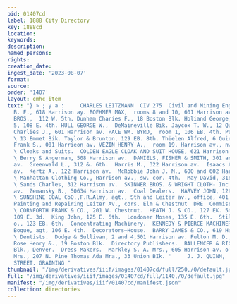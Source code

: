 ```yaml
---
pid: 01407cd
label: 1888 City Directory
key: 1888cd
location: 
keywords: 
description: 
named_persons: 
rights: 
creation_date: 
ingest_date: '2023-08-07'
format: 
source: 
order: '1407'
layout: cmhc_item
text: "} » ; y a :     CHARLES LEITZMANN  CIV 275  Civil and Mining Engineers.  Betser
  B. F., 618 Harrison ay. BOEHMER MAX,  rooms 8 and 10, 601 Harrison av. CHRISTIAN
  BROS.,  112 W. 5th. Dunham Charies F., 18 Boston Blk. Holiand George, rooms 3 and
  5, 108 E. 4th. HULL GEORGE W.,  DeMaineville Bik. Jaycox T. W., 12 Quincy Blk. Moore
  Charlies J., 601 Harrison av. PACE WM. BYRD,  room 1, 106 EB. 4th. PLATT HOWARD,
  \ 13 Emmet Bik. Taylor & Brunton, 129 EB. 8th. Thielen Alfred, 6 Quinoy Bik. Trimble
  Frank S., 001 Harrieon av. VEZIN HENRY A.,  room 19, Harrison av., nw. cor. Sth.
  \ Cloaks and Suits.  COLDEN EAGLE CLOAK AND SUIT HOUSE, 621 Harrison av.  Clothing.
  \ Berry & Angerman, 508 Harrison av.  DANIELS, FISHER & SMITH, 301 and 303 Hurrison
  av.  Greenwald L., 312 &. 6th.  Harris M., 322 Harrison av.  Isaacs A., 117 Harrison
  av.  Kertz A., 122 Harrison av.  McRobbie John J. M., 600 and 602 Harri- sOn av.
  \ Manhattan Clothing Co., Harrison av., sw. cor. 4th.  May David, 318 Harrison av.
  \ Sands Charles, 312 Harrison av.  SKINNER BROS. & WRIGHT CLOTH- Inc GCO., 405 Harrison
  av.  Zemansky B., 50634 Harrison av.  Coal Dealers.  HARVEY JOHN, 12th, cor. Hemlock.
  \ SUNSHINE COAL CoO.,F.R.Almy, agt., Sth and Leiter av., office, 401 W. 5th.  Buggy
  Painting and Repairing Leiter Av., cors. Elm & Chestnut  DRE  Commission Merchants.
  \ CORNFORTH FRANK & CO., 201 W. Chestnut.  HEATH J. & CO., 127 EK. 5th.  Kahn F.,
  109 E. 3d.  King John, 125 E. 6th.  Londoner Moses, 135 E. 6th.  Stilwell J.C. &
  o., 123 EB. 6th.  Concentrating Machinery.  KENNEDY & PIERCE MACHINERY O., W. C.
  Bogue, agt, 106 E. 4th.  Decorators—House.  BARRY JAMES & CO., 619 Harrison av.
  \ Dentists.  Dodge & Sullivan, 2 and 4,501 Harrison av. Fulton M. D.,3 Emmet Blk.
  Rose Henry &., 19 Boston Blk.  Directory Publishers.  BALLENCER & RICHARDS, 19 Symes
  Blk., Denver.  Dress Makers.  Markley S. A. Mrs., 605 Harrison av. o’Connor L. P.
  Mrs., 207 N. Pine Thomas Ada Mra., 33 Union BIk. '     J. J. QUINN,  EAST FIFTH
  STREET. GRAINING "
thumbnail: "/img/derivatives/iiif/images/01407cd/full/250,/0/default.jpg"
full: "/img/derivatives/iiif/images/01407cd/full/1140,/0/default.jpg"
manifest: "/img/derivatives/iiif/01407cd/manifest.json"
collection: directories
---
```

